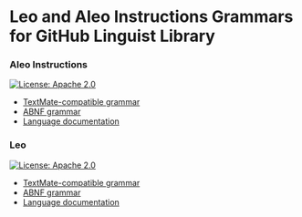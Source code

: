 # Leo and Aleo Instructions Grammars for GitHub Linguist Library

### Aleo Instructions
[![License: Apache 2.0](https://img.shields.io/badge/License-Apache%202.0-red.svg)](./LICENSE)
- [TextMate-compatible grammar](https://github.com/AleoHQ/linguist-grammars/tree/master/aleo-instructions)
- [ABNF grammar](https://github.com/AleoHQ/grammars/blob/master/aleo.abnf)
- [Language documentation](https://developer.aleo.org/aleo/language)

### Leo
[![License: Apache 2.0](https://img.shields.io/badge/License-Apache%202.0-red.svg)](./LICENSE)
- [TextMate-compatible grammar](https://github.com/AleoHQ/linguist-grammars/tree/master/leo)
- [ABNF grammar](https://github.com/AleoHQ/grammars/blob/master/leo.abnf)
- [Language documentation](https://developer.aleo.org/leo/language#layout-of-a-leo-program)
